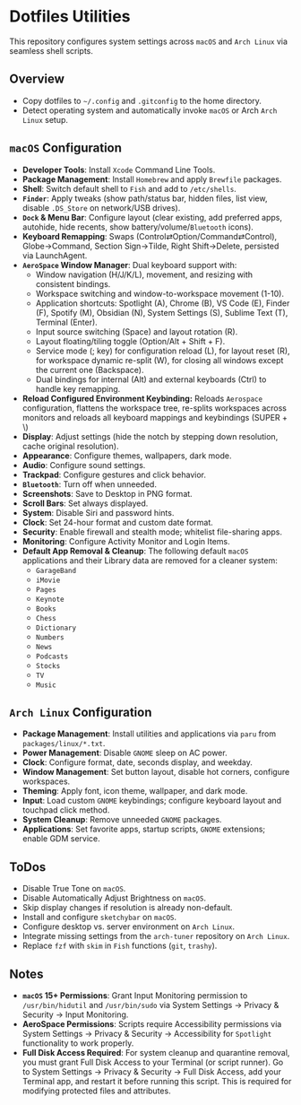 # Dotfiles Utilities

This repository configures system settings across `macOS` and `Arch Linux` via seamless shell scripts.

## Overview

- Copy dotfiles to `~/.config` and `.gitconfig` to the home directory.
- Detect operating system and automatically invoke `macOS` or Arch `Arch Linux` setup.

## `macOS` Configuration

- **Developer Tools**: Install `Xcode` Command Line Tools.
- **Package Management**: Install `Homebrew` and apply `Brewfile` packages.
- **Shell**: Switch default shell to `Fish` and add to `/etc/shells`.
- **`Finder`**: Apply tweaks (show path/status bar, hidden files, list view, disable `.DS_Store` on network/USB drives).
- **`Dock` & Menu Bar**: Configure layout (clear existing, add preferred apps, autohide, hide recents, show battery/volume/`Bluetooth` icons).
- **Keyboard Remapping**: Swaps (Control⇄Option/Command⇄Control), Globe→Command, Section Sign→Tilde, Right Shift→Delete, persisted via LaunchAgent.
- **`AeroSpace` Window Manager**: Dual keyboard support with:
  - Window navigation (H/J/K/L), movement, and resizing with consistent bindings.
  - Workspace switching and window-to-workspace movement (1-10).
  - Application shortcuts: Spotlight (A), Chrome (B), VS Code (E), Finder (F), Spotify (M), Obsidian (N), System Settings (S), Sublime Text (T), Terminal (Enter).
  - Input source switching (Space) and layout rotation (R).
  - Layout floating/tiling toggle (Option/Alt + Shift + F).
  - Service mode (; key) for configuration reload (L), for layout reset (R), for workspace dynamic re-split (W), for closing all windows except the current one (Backspace).
  - Dual bindings for internal (Alt) and external keyboards (Ctrl) to handle key remapping.
- **Reload Configured Environment Keybinding:** Reloads `Aerospace` configuration, flattens the workspace tree, re-splits workspaces across monitors and reloads all keyboard mappings and keybindings (SUPER + \\)
- **Display**: Adjust settings (hide the notch by stepping down resolution, cache original resolution).
- **Appearance**: Configure themes, wallpapers, dark mode.
- **Audio**: Configure sound settings.
- **Trackpad**: Configure gestures and click behavior.
- **`Bluetooth`**: Turn off when unneeded.
- **Screenshots**: Save to Desktop in PNG format.
- **Scroll Bars**: Set always displayed.
- **System**: Disable Siri and password hints.
- **Clock**: Set 24-hour format and custom date format.
- **Security**: Enable firewall and stealth mode; whitelist file-sharing apps.
- **Monitoring**: Configure Activity Monitor and Login Items.
- **Default App Removal & Cleanup**: The following default `macOS` applications and their Library data are removed for a cleaner system:
  - `GarageBand`
  - `iMovie`
  - `Pages`
  - `Keynote`
  - `Books`
  - `Chess`
  - `Dictionary`
  - `Numbers`
  - `News`
  - `Podcasts`
  - `Stocks`
  - `TV`
  - `Music`

## `Arch Linux` Configuration

- **Package Management**: Install utilities and applications via `paru` from `packages/linux/*.txt`.
- **Power Management**: Disable `GNOME` sleep on AC power.
- **Clock**: Configure format, date, seconds display, and weekday.
- **Window Management**: Set button layout, disable hot corners, configure workspaces.
- **Theming**: Apply font, icon theme, wallpaper, and dark mode.
- **Input**: Load custom `GNOME` keybindings; configure keyboard layout and touchpad click method.
- **System Cleanup**: Remove unneeded `GNOME` packages.
- **Applications**: Set favorite apps, startup scripts, `GNOME` extensions; enable GDM service.

## ToDos

- Disable True Tone on `macOS`.
- Disable Automatically Adjust Brightness on `macOS`.
- Skip display changes if resolution is already non-default.
- Install and configure `sketchybar` on `macOS`.
- Configure desktop vs. server environment on `Arch Linux`.
- Integrate missing settings from the `arch-tuner` repository on `Arch Linux`.
- Replace `fzf` with `skim` in `Fish` functions (`git`, `trashy`).

## Notes

- **`macOS` 15+ Permissions**: Grant Input Monitoring permission to `/usr/bin/hidutil` and `/usr/bin/sudo` via System Settings → Privacy & Security → Input Monitoring.
- **AeroSpace Permissions**: Scripts require Accessibility permissions via System Settings → Privacy & Security → Accessibility for `Spotlight` functionality to work properly.
- **Full Disk Access Required**: For system cleanup and quarantine removal, you must grant Full Disk Access to your Terminal (or script runner). Go to System Settings → Privacy & Security → Full Disk Access, add your Terminal app, and restart it before running this script. This is required for modifying protected files and attributes.
